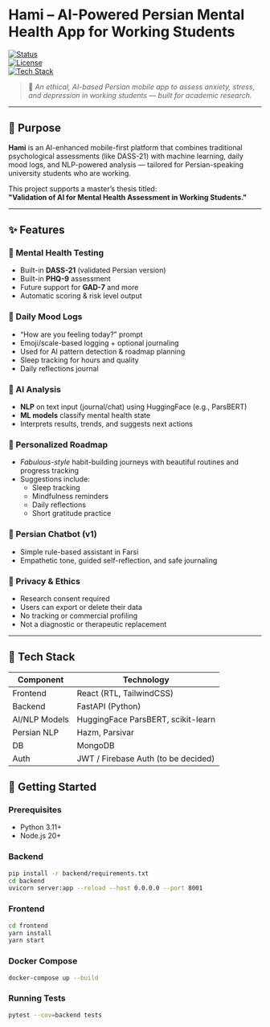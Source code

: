 # Hami – AI-Powered Persian Mental Health App for Working Students

[![Status](https://img.shields.io/badge/status-in_development-yellow)]()  
[![License](https://img.shields.io/badge/license-academic--research-blue)]()  
[![Tech Stack](https://img.shields.io/badge/stack-React%20%7C%20FastAPI%20%7C%20HuggingFace-blueviolet)]()

> 🧠 *An ethical, AI-based Persian mobile app to assess anxiety, stress, and depression in working students — built for academic research.*

---

## 🧭 Purpose

**Hami** is an AI-enhanced mobile-first platform that combines traditional psychological assessments (like DASS-21) with machine learning, daily mood logs, and NLP-powered analysis — tailored for Persian-speaking university students who are working.

This project supports a master’s thesis titled:  
**"Validation of AI for Mental Health Assessment in Working Students."**

---

## ✨ Features

### 🧪 Mental Health Testing
- Built-in **DASS-21** (validated Persian version)
- Built-in **PHQ-9** assessment
- Future support for **GAD-7** and more
- Automatic scoring & risk level output

### 🔁 Daily Mood Logs
- “How are you feeling today?” prompt
- Emoji/scale-based logging + optional journaling
- Used for AI pattern detection & roadmap planning
- Sleep tracking for hours and quality
- Daily reflections journal

### 🤖 AI Analysis
- **NLP** on text input (journal/chat) using HuggingFace (e.g., ParsBERT)
- **ML models** classify mental health state
- Interprets results, trends, and suggests next actions

### 🧭 Personalized Roadmap
- *Fabulous-style* habit-building journeys with beautiful routines and progress tracking
- Suggestions include:
  - Sleep tracking
  - Mindfulness reminders
  - Daily reflections
  - Short gratitude practice

### 💬 Persian Chatbot (v1)
- Simple rule-based assistant in Farsi
- Empathetic tone, guided self-reflection, and safe journaling

### 🔐 Privacy & Ethics
- Research consent required
- Users can export or delete their data
- No tracking or commercial profiling
- Not a diagnostic or therapeutic replacement

---

## 🧰 Tech Stack

| Component       | Technology                          |
|----------------|--------------------------------------|
| Frontend        | React (RTL, TailwindCSS)            |
| Backend         | FastAPI (Python)                    |
| AI/NLP Models   | HuggingFace ParsBERT, scikit-learn  |
| Persian NLP     | Hazm, Parsivar                      |
| DB              | MongoDB                             |
| Auth            | JWT / Firebase Auth (to be decided) |


## 🚀 Getting Started

### Prerequisites

- Python 3.11+
- Node.js 20+

### Backend

```bash
pip install -r backend/requirements.txt
cd backend
uvicorn server:app --reload --host 0.0.0.0 --port 8001
```

### Frontend

```bash
cd frontend
yarn install
yarn start
```

### Docker Compose

```bash
docker-compose up --build
```

### Running Tests

```bash
pytest --cov=backend tests
```
